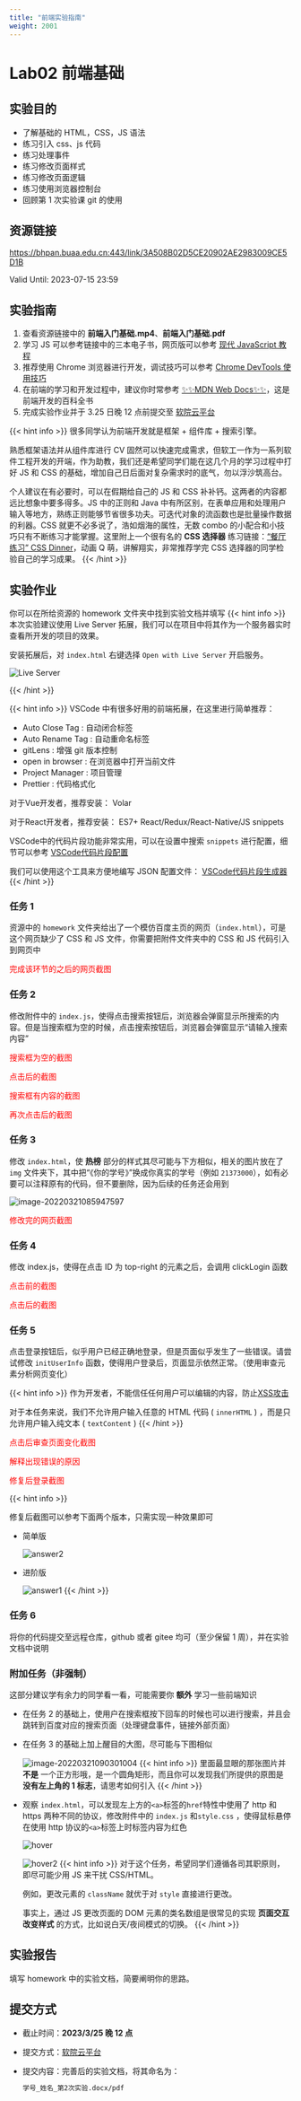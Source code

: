 ```yaml
---
title: "前端实验指南"
weight: 2001
---
```


# Lab02 前端基础

## 实验目的

- 了解基础的 HTML，CSS，JS 语法
- 练习引入 css、js 代码
- 练习处理事件
- 练习修改页面样式
- 练习修改页面逻辑
- 练习使用浏览器控制台
- 回顾第 1 次实验课 git 的使用

## 资源链接

<a href="https://bhpan.buaa.edu.cn:443/link/3A508B02D5CE20902AE2983009CE5D1B" target="_blank">https://bhpan.buaa.edu.cn:443/link/3A508B02D5CE20902AE2983009CE5D1B</a>

Valid Until: 2023-07-15 23:59

## 实验指南

1. 查看资源链接中的 **前端入门基础.mp4**、**前端入门基础.pdf**
2. 学习 JS 可以参考链接中的三本电子书，网页版可以参考 <a href="https://zh.javascript.info/" target="_blank">现代 JavaScript 教程</a>
3. 推荐使用 Chrome 浏览器进行开发，调试技巧可以参考 <a href="https://www.frontendwingman.com/Chrome/" target="_blank">Chrome DevTools 使用技巧 </a>
4. 在前端的学习和开发过程中，建议你时常参考 <a href="https://developer.mozilla.org/zh-CN/" target="_blank">✨✨MDN Web Docs✨✨</a>，这是前端开发的百科全书
5. 完成实验作业并于 3.25 日晚 12 点前提交至 <a href="https://scs.buaa.edu.cn/" target="_blank">软院云平台</a>

{{< hint info >}}
很多同学认为前端开发就是框架 + 组件库 + 搜索引擎。

熟悉框架语法并从组件库进行 CV 固然可以快速完成需求，但软工一作为一系列软件工程开发的开端，作为助教，我们还是希望同学们能在这几个月的学习过程中打好 JS 和 CSS 的基础，增加自己日后面对复杂需求时的底气，勿以浮沙筑高台。

个人建议在有必要时，可以在假期给自己的 JS 和 CSS 补补钙。这两者的内容都远比想象中要多得多。JS 中的正则和 Java 中有所区别，在表单应用和处理用户输入等地方，熟练正则能够节省很多功夫。可迭代对象的流函数也是批量操作数据的利器。CSS 就更不必多说了，浩如烟海的属性，无数 combo 的小配合和小技巧只有不断练习才能掌握。这里附上一个很有名的 **CSS 选择器** 练习链接：[“餐厅练习” CSS Dinner](https://flukeout.github.io/#)，动画 Q 萌，讲解翔实，非常推荐学完 CSS 选择器的同学检验自己的学习成果。
{{< /hint >}}

## 实验作业

你可以在所给资源的 homework 文件夹中找到实验文档并填写
{{< hint info >}}
本次实验建议使用 Live Server 拓展，我们可以在项目中将其作为一个服务器实时查看所开发的项目的效果。

安装拓展后，对 `index.html` 右键选择 `Open with Live Server` 开启服务。

![Live Server](/SE-Labs/images/lab2/LiveServer.png)

{{< /hint >}}

{{< hint info >}}
VSCode 中有很多好用的前端拓展，在这里进行简单推荐：

- Auto Close Tag : 自动闭合标签
- Auto Rename Tag : 自动重命名标签
- gitLens : 增强 git 版本控制
- open in browser : 在浏览器中打开当前文件
- Project Manager : 项目管理
- Prettier : 代码格式化

对于Vue开发者，推荐安装： Volar 

对于React开发者，推荐安装： ES7+ React/Redux/React-Native/JS snippets 


VSCode中的代码片段功能非常实用，可以在设置中搜索 `snippets` 进行配置，细节可以参考 <a href="https://juejin.cn/post/6844903869424599053" target="_blank">VSCode代码片段配置</a>

我们可以使用这个工具来方便地编写 JSON 配置文件： <a href="https://snippet-generator.app/" target="_blank">VSCode代码片段生成器</a>
{{< /hint >}}

### 任务 1

资源中的 `homework` 文件夹给出了一个模仿百度主页的网页（`index.html`），可是这个网页缺少了 CSS 和 JS 文件，你需要把附件文件夹中的 CSS 和 JS 代码引入到网页中

<span style="color: red">完成该环节的之后的网页截图</span>

### 任务 2

修改附件中的 `index.js`，使得点击搜索按钮后，浏览器会弹窗显示所搜索的内容。但是当搜索框为空的时候，点击搜索按钮后，浏览器会弹窗显示“请输入搜索内容”

<span style="color: red">搜索框为空的截图</span>

<span style="color: red">点击后的截图</span>

<span style="color: red">搜索框有内容的截图</span>

<span style="color: red">再次点击后的截图</span>

### 任务 3

修改 `index.html`，使 **热榜** 部分的样式其尽可能与下方相似，相关的图片放在了 `img` 文件夹下，其中把“《你的学号》”换成你真实的学号（例如 `21373000`），如有必要可以注释原有的代码，但不要删除，因为后续的任务还会用到

![image-20220321085947597](/SE-Labs/images/lab2/image-20220321085947597.png)

<span style="color: red">修改完的网页截图</span>

### 任务 4

修改 index.js，使得在点击 ID 为 top-right 的元素之后，会调用 clickLogin 函数

<span style="color: red">点击前的截图</span>

<span style="color: red">点击后的截图</span>

### 任务 5

点击登录按钮后，似乎用户已经正确地登录，但是页面似乎发生了一些错误。请尝试修改 `initUserInfo` 函数，使得用户登录后，页面显示依然正常。（使用审查元素分析网页变化）

{{< hint info >}}
作为开发者，不能信任任何用户可以编辑的内容，防止<a href="https://juejin.cn/post/6844903685122703367" target="_blank">XSS攻击</a>

对于本任务来说，我们不允许用户输入任意的 HTML 代码 ( `innerHTML` ) ，而是只允许用户输入纯文本 ( `textContent` )
{{< /hint >}}

<span style="color: red">点击后审查页面变化截图</span>

<span style="color: red">解释出现错误的原因</span>

<span style="color: red">修复后登录截图</span>

{{< hint info >}}

修复后截图可以参考下面两个版本，只需实现一种效果即可

- 简单版

  ![answer2](/SE-Labs/images/lab2/answer2.png)

- 进阶版

  ![answer1](/SE-Labs/images/lab2/answer1.png)
{{< /hint >}}
### 任务 6

将你的代码提交至远程仓库，github 或者 gitee 均可（至少保留 1 周），并在实验文档中说明

### 附加任务（非强制）

这部分建议学有余力的同学看一看，可能需要你 **额外** 学习一些前端知识

- 在任务 2 的基础上，使用户在搜索框按下回车的时候也可以进行搜索，并且会跳转到百度对应的搜索页面（处理键盘事件，链接外部页面）

- 在任务 3 的基础上加上醒目的大图，尽可能与下图相似

  ![image-20220321090301004](/SE-Labs/images/lab2/image-20220321090301004.png)
  {{< hint info >}}
  里面最显眼的那张图片并 **不是** 一个正方形哦，是一个圆角矩形，而且你可以发现我们所提供的原图是 **没有左上角的 1 标志**，请思考如何引入
  {{< /hint >}}

- 观察 `index.html`，可以发现左上方的`<a>`标签的`href`特性中使用了 http 和 https 两种不同的协议，修改附件中的 `index.js` 和`style.css` ，使得鼠标悬停在使用 http 协议的`<a>`标签上时标签内容为红色

  ![hover](/SE-Labs/images/lab2/hover.png)

  ![hover2](/SE-Labs/images/lab2/hover2.png)
  {{< hint info >}}
  对于这个任务，希望同学们遵循各司其职原则，即尽可能少用 JS 来干扰 CSS/HTML。

  例如，更改元素的 `className` 就优于对 `style` 直接进行更改。

  事实上，通过 JS 更改页面的 DOM 元素的类名数组是很常见的实现 **页面交互改变样式** 的方式，比如说白天/夜间模式的切换。
  {{< /hint >}}

## 实验报告

填写 homework 中的实验文档，简要阐明你的思路。

## 提交方式

- 截止时间：**2023/3/25 晚 12 点**

- 提交方式：[软院云平台](https://scs.buaa.edu.cn/)

- 提交内容：完善后的实验文档，将其命名为：

  ```txt
  学号_姓名_第2次实验.docx/pdf
  ```
